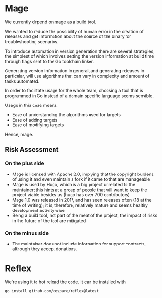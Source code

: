 # Mage

We currently depend on [mage](https://magefile.org/) as a build tool.

We wanted to reduce the possibility of human error in the creation of releases and get information about the source of the binary for troubleshooting scenarios.

To introduce automation in version generation there are several strategies, the simplest of which involves setting the version information at build time through flags sent to the Go toolchain linker.

Generating version information in general, and generating releases in particular, will use algorithms that can vary in complexity and amount of tasks automated. 

In order to facilitate usage for the whole team, choosing a tool that is programmed in Go instead of a domain specific language seems sensible.

Usage in this case means:
- Ease of understanding the algorithms used for targets
- Ease of adding targets
- Ease of modifying targets

Hence, mage.

## Risk Assessment

### On the plus side

- Mage is licensed with Apache 2.0, implying that the copyright burdens of using it and even maintain a fork if it came to that are manageable
- Mage is used by Hugo, which is a big project unrelated to the maintainer; this hints at a group of people that will want to keep the project viable besides us (hugo has over 700 contributors)
- Mage 1.0 was released in 2017, and has seen releases often (18 at the time of writing); it is, therefore, relatively mature and seems healthy development activity wise
- Being a build tool, not part of the meat of the project, the impact of risks in the future of the tool are mitigated

### On the minus side

- The maintainer does not include information for support contracts, although they accept donations.

# Reflex

We're using it to hot reload the code. It can be installed with

`go install github.com/cespare/reflex@latest`